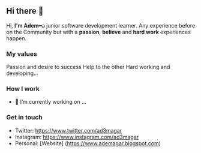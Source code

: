 ## Hi there 👋

Hi, **I'm Adem**━a junior software development learner. Any experience before on the Community but with a **passion**, **believe** and **hard work** experiences happen. 

### My values
Passion and desire to success
Help to the other
Hard working and developing...

### How I work
- 🔭 I’m currently working on ...

### Get in touch

- Twitter: https://www.twitter.com/ad3magar 
- Instagram: https://www.instagram.com/ad3magar 
- Personal: [Website] (https://www.ademagar.blogspot.com)



<!--
**ademagar/ademagar** is a ✨ _special_ ✨ repository because its `README.md` (this file) appears on your GitHub profile.

Here are some ideas to get you started:

- 🔭 I’m currently working on ...
- 🌱 I’m currently learning ...
- 👯 I’m looking to collaborate on ...
- 🤔 I’m looking for help with ...
- 💬 Ask me about ...
- 📫 How to reach me: ...
- 😄 Pronouns: ...
- ⚡ Fun fact: ...
-->
